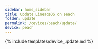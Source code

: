 ```yaml
---
sidebar: home_sidebar
title: Update LineageOS on peach
folder: update
permalink: /devices/peach/update/
device: peach
---
```

{% include templates/device_update.md %}
